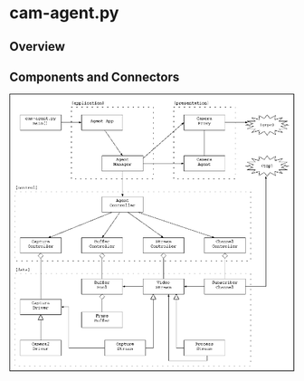 # cam-agent.py

## Overview

## Components and Connectors

![components and connectors](agent-cc.png)

